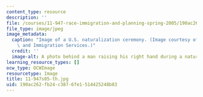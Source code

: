 ```yaml
---
content_type: resource
description: ''
file: /courses/11-947-race-immigration-and-planning-spring-2005/190ac262fb24c3876fe1514425248b83_11-947s05-th.jpg
file_type: image/jpeg
image_metadata:
  caption: "Image of a U.S. naturalization ceremony. (Image courtesy of\_U.S. Citizenship\
    \ and Immigration Services.)"
  credit: ''
  image-alt: A photo behind a man raising his right hand during a naturalization ceremony.
learning_resource_types: []
ocw_type: OCWImage
resourcetype: Image
title: 11-947s05-th.jpg
uid: 190ac262-fb24-c387-6fe1-514425248b83
---
```

